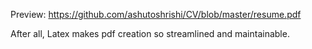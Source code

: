 Preview: https://github.com/ashutoshrishi/CV/blob/master/resume.pdf

After all, Latex makes pdf creation so streamlined and maintainable. 
